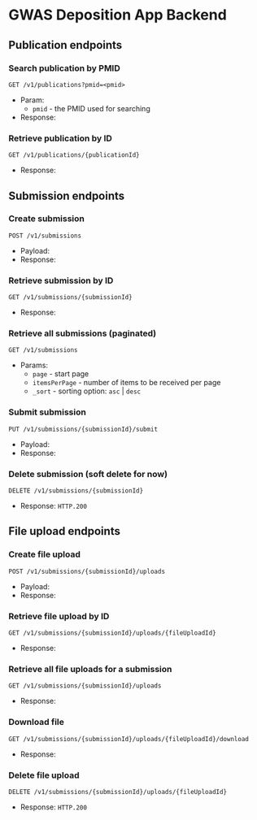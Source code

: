 # GWAS Deposition App Backend

## Publication endpoints

### Search publication by PMID
`GET /v1/publications?pmid=<pmid>`
 * Param:
   * `pmid` - the PMID used for searching
 * Response:

### Retrieve publication by ID
`GET /v1/publications/{publicationId}`
 * Response:

## Submission endpoints

### Create submission
`POST /v1/submissions`
 * Payload:
 * Response:

### Retrieve submission by ID
`GET /v1/submissions/{submissionId}`
 * Response:

### Retrieve all submissions (paginated)
`GET /v1/submissions`
 * Params:
   * `page` - start page
   * `itemsPerPage` - number of items to be received per page
   * `_sort` - sorting option: `asc` | `desc`

### Submit submission
`PUT /v1/submissions/{submissionId}/submit`
 * Payload:
 * Response:

### Delete submission (soft delete for now)
`DELETE /v1/submissions/{submissionId}`
 * Response: `HTTP.200`

## File upload endpoints

### Create file upload
`POST /v1/submissions/{submissionId}/uploads`
 * Payload: 
 * Response: 

### Retrieve file upload by ID
`GET /v1/submissions/{submissionId}/uploads/{fileUploadId}`
 * Response: 

### Retrieve all file uploads for a submission
`GET /v1/submissions/{submissionId}/uploads`
 * Response: 

### Download file
`GET /v1/submissions/{submissionId}/uploads/{fileUploadId}/download`
 * Response: 

### Delete file upload
`DELETE /v1/submissions/{submissionId}/uploads/{fileUploadId}`
 * Response: `HTTP.200`


